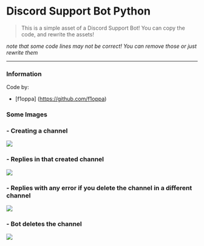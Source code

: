 # Discord Support Bot Python

> This is a simple asset of a Discord Support Bot! You can copy the code, and rewrite the assets!

*note that some code lines may not be correct! You can remove those or just rewrite them*

---

### Information

Code by:
	
- [f1oppa] (https://github.com/f1oppa)

### Some Images

### - Creating a channel

<img src="https://cdn.discordapp.com/attachments/931205788448481290/931206469917999114/unknown.png">

### - Replies in that created channel

<img src="https://cdn.discordapp.com/attachments/931205788448481290/931206541011460147/unknown.png">

### - Replies with any error if you delete the channel in a different channel

<img src="https://cdn.discordapp.com/attachments/931205788448481290/931206661245390888/unknown.png">

### - Bot deletes the channel

<img src="https://cdn.discordapp.com/attachments/931205788448481290/931206726802370640/unknown.png">
